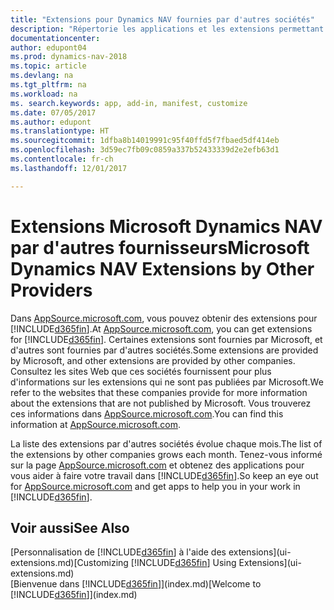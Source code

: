 ```yaml
---
title: "Extensions pour Dynamics NAV fournies par d'autres sociétés"
description: "Répertorie les applications et les extensions permettant de personnaliser  Dynamics NAV et fournies par d'autres sociétés."
documentationcenter: 
author: edupont04
ms.prod: dynamics-nav-2018
ms.topic: article
ms.devlang: na
ms.tgt_pltfrm: na
ms.workload: na
ms. search.keywords: app, add-in, manifest, customize
ms.date: 07/05/2017
ms.author: edupont
ms.translationtype: HT
ms.sourcegitcommit: 1dfba8b14019991c95f40ffd5f7fbaed5df414eb
ms.openlocfilehash: 3d59ec7fb09c0859a337b52433339d2e2efb63d1
ms.contentlocale: fr-ch
ms.lasthandoff: 12/01/2017

---
```

# <a name="microsoft-dynamics-nav-extensions-by-other-providers"></a><span data-ttu-id="205ee-103">Extensions Microsoft Dynamics NAV par d'autres fournisseurs</span><span class="sxs-lookup"><span data-stu-id="205ee-103">Microsoft Dynamics NAV Extensions by Other Providers</span></span>
<span data-ttu-id="205ee-104">Dans [AppSource.microsoft.com](https://appsource.microsoft.com/), vous pouvez obtenir des extensions pour [!INCLUDE[d365fin](includes/d365fin_md.md)].</span><span class="sxs-lookup"><span data-stu-id="205ee-104">At [AppSource.microsoft.com](https://appsource.microsoft.com/), you can get extensions for [!INCLUDE[d365fin](includes/d365fin_md.md)].</span></span> <span data-ttu-id="205ee-105">Certaines extensions sont fournies par Microsoft, et d'autres sont fournies par d'autres sociétés.</span><span class="sxs-lookup"><span data-stu-id="205ee-105">Some extensions are provided by Microsoft, and other extensions are provided by other companies.</span></span> <span data-ttu-id="205ee-106">Consultez les sites Web que ces sociétés fournissent pour plus d'informations sur les extensions qui ne sont pas publiées par Microsoft.</span><span class="sxs-lookup"><span data-stu-id="205ee-106">We refer to the websites that these companies provide for more information about the extensions that are not published by Microsoft.</span></span> <span data-ttu-id="205ee-107">Vous trouverez ces informations dans [AppSource.microsoft.com](https://appsource.microsoft.com/en-us/marketplace/apps?product=dynamics-365%3Bdynamics-365-for-financials&page=1).</span><span class="sxs-lookup"><span data-stu-id="205ee-107">You can find this information at [AppSource.microsoft.com](https://appsource.microsoft.com/en-us/marketplace/apps?product=dynamics-365%3Bdynamics-365-for-financials&page=1).</span></span>  

<span data-ttu-id="205ee-108">La liste des extensions par d'autres sociétés évolue chaque mois.</span><span class="sxs-lookup"><span data-stu-id="205ee-108">The list of the extensions by other companies grows each month.</span></span> <span data-ttu-id="205ee-109">Tenez-vous informé sur la page [AppSource.microsoft.com](https://appsource.microsoft.com/en-us/marketplace/apps?product=dynamics-365%3Bdynamics-365-for-financials&page=1) et obtenez des applications pour vous aider à faire votre travail dans [!INCLUDE[d365fin](includes/d365fin_md.md)].</span><span class="sxs-lookup"><span data-stu-id="205ee-109">So keep an eye out for [AppSource.microsoft.com](https://appsource.microsoft.com/en-us/marketplace/apps?product=dynamics-365%3Bdynamics-365-for-financials&page=1) and get apps to help you in your work in [!INCLUDE[d365fin](includes/d365fin_md.md)].</span></span>  

## <a name="see-also"></a><span data-ttu-id="205ee-110">Voir aussi</span><span class="sxs-lookup"><span data-stu-id="205ee-110">See Also</span></span>
<span data-ttu-id="205ee-111">[Personnalisation de [!INCLUDE[d365fin](includes/d365fin_md.md)] à l'aide des extensions](ui-extensions.md)</span><span class="sxs-lookup"><span data-stu-id="205ee-111">[Customizing [!INCLUDE[d365fin](includes/d365fin_md.md)] Using Extensions](ui-extensions.md)</span></span>  
<span data-ttu-id="205ee-112">[Bienvenue dans [!INCLUDE[d365fin](includes/d365fin_md.md)]](index.md)</span><span class="sxs-lookup"><span data-stu-id="205ee-112">[Welcome to [!INCLUDE[d365fin](includes/d365fin_md.md)]](index.md)</span></span>  

